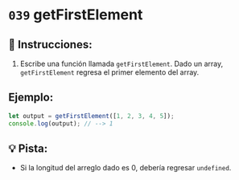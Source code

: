 # `039` getFirstElement

## 📝 Instrucciones:

1. Escribe una función llamada `getFirstElement`. Dado un array, `getFirstElement` regresa el primer elemento del array.


## Ejemplo:

```Javascript
let output = getFirstElement([1, 2, 3, 4, 5]);
console.log(output); // --> 1
```

## 💡 Pista:

+ Si la longitud del arreglo dado es 0, debería regresar `undefined`.
